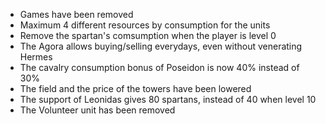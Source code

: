 * Games have been removed
* Maximum 4 different resources by consumption for the units
* Remove the spartan's comsumption when the player is level 0
* The Agora allows buying/selling everydays, even without venerating Hermes
* The cavalry consumption bonus of Poseidon is now 40% instead of 30%
* The field and the price of the towers have been lowered
* The support of Leonidas gives 80 spartans, instead of 40 when level 10
* The Volunteer unit has been removed
